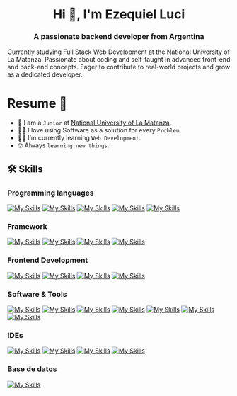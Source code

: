 <h1 align="center">Hi 👋, I'm Ezequiel Luci</h1>
<h3 align="center">A passionate backend developer from Argentina</h3>
<p >Currently studying Full Stack Web Development at the National University of La Matanza. Passionate about coding and self-taught in advanced front-end and back-end concepts. Eager to contribute to real-world projects and grow as a dedicated developer.</p>

#  Resume 👾
- :school: I am a `Junior` at [National University of La Matanza](https://www.unlam.edu.ar/).
- :technologist: I love using Software as a solution for every `Problem`.
- :student: I’m currently learning `Web Development`.
- :nerd_face: Always `learning new things`.

## 🛠️ Skills
### Programming languages
[![My Skills](https://skillicons.dev/icons?i=javascript)](https://skillicons.dev)
[![My Skills](https://skillicons.dev/icons?i=c)](https://skillicons.dev)
[![My Skills](https://skillicons.dev/icons?i=java)](https://skillicons.dev)
[![My Skills](https://skillicons.dev/icons?i=ts)](https://skillicons.dev)
[![My Skills](https://skillicons.dev/icons?i=php)](https://skillicons.dev)

### Framework

[![My Skills](https://skillicons.dev/icons?i=spring)](https://skillicons.dev)
[![My Skills](https://skillicons.dev/icons?i=hibernate)](https://skillicons.dev)
[![My Skills](https://skillicons.dev/icons?i=symfony)](https://skillicons.dev)
[![My Skills](https://skillicons.dev/icons?i=laravel)](https://skillicons.dev)


### Frontend Development
[![My Skills](https://skillicons.dev/icons?i=html)](https://skillicons.dev)
[![My Skills](https://skillicons.dev/icons?i=css)](https://skillicons.dev)
[![My Skills](https://skillicons.dev/icons?i=react)](https://skillicons.dev)
[![My Skills](https://skillicons.dev/icons?i=tailwind)](https://skillicons.dev)

### Software & Tools
[![My Skills](https://skillicons.dev/icons?i=git)](https://skillicons.dev)
[![My Skills](https://skillicons.dev/icons?i=github)](https://skillicons.dev)
[![My Skills](https://skillicons.dev/icons?i=postman)](https://skillicons.dev)
[![My Skills](https://skillicons.dev/icons?i=gradle)](https://skillicons.dev)
[![My Skills](https://skillicons.dev/icons?i=bootstrap)](https://skillicons.dev)
[![My Skills](https://skillicons.dev/icons?i=figma)](https://skillicons.dev)
[![My Skills](https://skillicons.dev/icons?i=vite)](https://skillicons.dev)

### IDEs
[![My Skills](https://skillicons.dev/icons?i=eclipse)](https://skillicons.dev)
[![My Skills](https://skillicons.dev/icons?i=vscode)](https://skillicons.dev)
[![My Skills](https://skillicons.dev/icons?i=idea)](https://skillicons.dev)
[![My Skills](https://skillicons.dev/icons?i=phpstorm)](https://skillicons.dev)


### Base de datos
[![My Skills](https://skillicons.dev/icons?i=mysql)](https://skillicons.dev)




